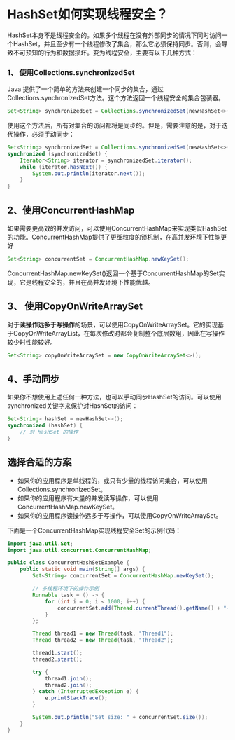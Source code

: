 # HashSet如何实现线程安全？

HashSet本身不是线程安全的。如果多个线程在没有外部同步的情况下同时访问一个HashSet，并且至少有一个线程修改了集合，那么它必须保持同步。否则，会导致不可预知的行为和数据损坏。变为线程安全，主要有以下几种方式：

### 1、 使用**Collections.synchronizedSet**

Java 提供了一个简单的方法来创建一个同步的集合，通过Collections.synchronizedSet方法。这个方法返回一个线程安全的集合包装器。

```java
Set<String> synchronizedSet = Collections.synchronizedSet(newHashSet<>());
```

使用这个方法后，所有对集合的访问都将是同步的。但是，需要注意的是，对于迭代操作，必须手动同步：

```java
Set<String> synchronizedSet = Collections.synchronizedSet(newHashSet<>());
synchronized (synchronizedSet) {
    Iterator<String> iterator = synchronizedSet.iterator();
    while (iterator.hasNext()) {
        System.out.println(iterator.next());
    }
}
```

## 2、使用**ConcurrentHashMap**

如果需要更高效的并发访问，可以使用ConcurrentHashMap来实现类似HashSet的功能。ConcurrentHashMap提供了更细粒度的锁机制，在高并发环境下性能更好

```java
Set<String> concurrentSet = ConcurrentHashMap.newKeySet();
```

ConcurrentHashMap.newKeySet()返回一个基于ConcurrentHashMap的Set实现，它是线程安全的，并且在高并发环境下性能优越。

## 3、 使用**CopyOnWriteArraySet**

对于**读操作远多于写操作**的场景，可以使用CopyOnWriteArraySet。它的实现基于CopyOnWriteArrayList，在每次修改时都会复制整个底层数组，因此在写操作较少时性能较好。

```java
Set<String> copyOnWriteArraySet = new CopyOnWriteArraySet<>();
```

## 4、手动同步

如果你不想使用上述任何一种方法，也可以手动同步HashSet的访问。可以使用synchronized关键字来保护对HashSet的访问：

```java
Set<String> hashSet = newHashSet<>();
synchronized (hashSet) {
    // 对 hashSet 的操作
}
```

## **选择合适的方案**

-   如果你的应用程序是单线程的，或只有少量的线程访问集合，可以使用Collections.synchronizedSet。
-   如果你的应用程序有大量的并发读写操作，可以使用ConcurrentHashMap.newKeySet。
-   如果你的应用程序读操作远多于写操作，可以使用CopyOnWriteArraySet。

下面是一个ConcurrentHashMap实现线程安全Set的示例代码：

```java
import java.util.Set;
import java.util.concurrent.ConcurrentHashMap;

public class ConcurrentHashSetExample {
    public static void main(String[] args) {
        Set<String> concurrentSet = ConcurrentHashMap.newKeySet();

        // 多线程环境下的操作示例
        Runnable task = () -> {
            for (int i = 0; i < 1000; i++) {
                concurrentSet.add(Thread.currentThread().getName() + "-" + i);
            }
        };

        Thread thread1 = new Thread(task, "Thread1");
        Thread thread2 = new Thread(task, "Thread2");

        thread1.start();
        thread2.start();

        try {
            thread1.join();
            thread2.join();
        } catch (InterruptedException e) {
            e.printStackTrace();
        }

        System.out.println("Set size: " + concurrentSet.size());
    }
}
```